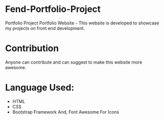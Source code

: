 # Fend-Portfolio-Project
Portfolio Project
Portfolio Website - This website is developed to showcase my projects on front end development.

# Contribution

Anyone can contribute and can suggest to make this website more awesome.

# Language Used:

- HTML
- CSS
- Bootstrap Framework And, Font Awesome For Icons
